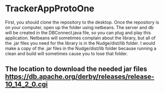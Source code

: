 # TrackerAppProtoOne
First, you should clone the repository to the desktop. Once the repository is on your computer, open up the folder using netbeans. The server and db will be created in the DBConnect.java file, so you can plug and play this application. Netbeans will sometimes complain about the library, but all of the .jar files you need for the library is in the Nudge/dist/lib folder. I would make a copy of the .jar files in the Nudge/dist/lib folder because running a clean and build will sometimes cause you to lose that folder.

## The location to download the needed jar files https://db.apache.org/derby/releases/release-10_14_2_0.cgi 
